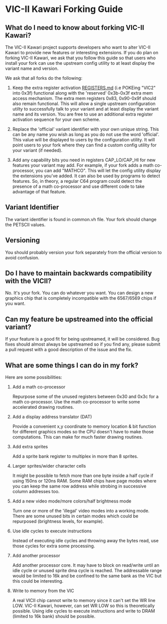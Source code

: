 # VIC-II Kawari Forking Guide

## What do I need to know about forking VIC-II Kawari?

The VIC-II Kawari project supports developers who want to alter VIC-II Kawari to provide new features or interesting extensions. If you do plan on forking VIC-II Kawari, we ask that you follow this guide so that users who install your fork can use the upstream config utility to at least display the variant name and version.

We ask that all forks do the following:

1. Keep the extra register activation [REGISTERS.md](REGISTERS.md) (i.e POKEing "VIC2" into 0x3f) functional along with the 'reserved' 0x3b-0x3f extra mem access mechanism. The extra mem registers 0x83, 0x90-0x9f should also remain functional. This will allow a single upstream configuration utilty to successfully talk to your variant and at least display the variant name and its version. You are free to use an additional extra register activation sequence for your own scheme.

2. Replace the 'official' variant identifier with your own unique string. This can be any name you wish as long as you do not use the word 'official'.  This value will be displayed to users by the configuration utility. It will point users to your fork where they can find a custom config utility for your variant (if needed).

3. Add any capability bits you need in registers CAP_LO/CAP_HI for new features your variant may add. For example, if your fork adds a math co-processor, you can add "MATHCO".  This will let the config utility display the extensions you've added.  It can also be used by programs to detect features.  So, in theory, a regular C64 program could detect the presence of a math co-processor and use different code to take advantage of that feature.

## Variant Identifier

The variant identifier is found in common.vh file.  Your fork should change the PETSCII values.

## Versioning

You should probably version your fork separately from the official version to avoid confusion.

## Do I have to maintain backwards compatibility with the VICII?

No. It's your fork. You can do whatever you want. You can design a new graphics chip that is completely incompatible with the 6567/6569 chips if you want.

## Can my feature be upstreamed into the official variant?

If your feature is a good fit for being upstreamed, it will be considered. Bug fixes should almost always be upstreamed so if you find any, please submit a pull request with a good description of the issue and the fix.

## What are some things I can do in my fork?

Here are some possibilities:

1. Add a math co-processor

   Repurpose some of the unused registers between 0x30 and 0x3c for a math
   co-processor. Use the math co-processor to write some accelerated drawing
   routines.

2. Add a display address translator (DAT)

   Provide a convenient x,y coordinate to memory location & bit function for
   different graphics modes so the CPU doesn't have to make those computations.
   This can make for much faster drawing routines.

3. Add extra sprites

   Add a sprite bank register to multiplex in more than 8 sprites.

4. Larger sprites/wider character cells

   It might be possible to fetch more than one byte inside a half cycle if using 150ns or 120ns RAM.  Some RAM chips have page modes where you can keep the same row address while strobing in successive column addresses too.

5. Add a new video mode/more colors/half brightness mode

   Turn one or more of the 'illegal' video modes into a working mode. There are some unused bits in certain modes which could be repurposed (brightness levels, for example).

6. Use idle cycles to execute instructions

   Instead of executing idle cycles and throwing away the bytes read, use those cycles for extra some processing.

7. Add another processor

   Add another processor core. It may have to block on read/write until an idle cycle or unused sprite dma cycle is reached.  The addressable range would be limited to 16k and be confined to the same bank as the VIC but this could be interesting.

8. Write to memory from the VIC

   A real VICII chip cannot write to memory since it can't set the WR line LOW.  VIC-II Kawari, however, can set WR LOW so this is theoretically possible.  Using idle cycles to execute instructions and write to DRAM (limited to 16k bank) should be possible.


